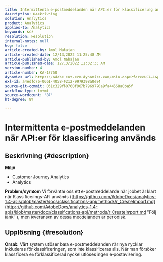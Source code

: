 ```yaml
---
title: Intermittenta e-postmeddelanden när API:er för klassificering används
description: Beskrivning
solution: Analytics
product: Analytics
applies-to: Analytics
keywords: KCS
resolution: Resolution
internal-notes: null
bug: false
article-created-by: Amol Mahajan
article-created-date: 12/13/2022 11:25:48 AM
article-published-by: Amol Mahajan
article-published-date: 12/13/2022 11:32:33 AM
version-number: 4
article-number: KA-17750
dynamics-url: https://adobe-ent.crm.dynamics.com/main.aspx?forceUCI=1&pagetype=entityrecord&etn=knowledgearticle&id=6d00fbe0-d87a-ed11-81ac-6045bd006239
exl-id: a4edfc76-0661-4058-9212-9979398a0e94
source-git-commit: 031c329fb0760f907b7969770a9fa44668a0ba5f
workflow-type: tm+mt
source-wordcount: '87'
ht-degree: 8%

---
```


# Intermittenta e-postmeddelanden när API:er för klassificering används

## Beskrivning {#description}

<b>Miljö</b>
- Customer Journey Analytics
- Analytics 



<b>Problem/symtom</b>
Vi förväntar oss ett e-postmeddelande när jobbet är klart när Klassificerings-API används ([https://github.com/AdobeDocs/analytics-1.4-apis/blob/master/docs/classifications-api/methods/r_CreateImport.md](https://github.com/AdobeDocs/analytics-1.4-apis/blob/master/docs/classifications-api/methods/r_CreateImport.md "Följ länk")), men leveransen av dessa meddelanden är periodisk.


## Upplösning {#resolution}

<b>Orsak:</b>
Vårt system utlöser bara e-postmeddelanden när nya nycklar inkluderas för klassificeringen, som inte klassificeras alls. När man försöker klassificera en förklassificerad nyckel utlöses ingen e-postavisering.
